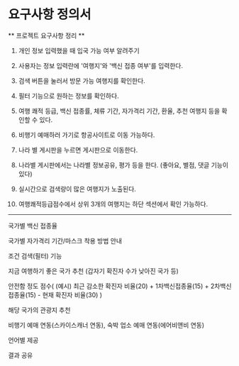 # 요구사항 정의서

** 프로젝트 요구사항 정리 **

1. 개인 정보 입력했을 때 입국 가능 여부 알려주기 

2. 사용자는 정보 입력란에 '여행지'와 '백신 접종 여부'를 입력한다. 

3. 검색 버튼을 눌러서 방문 가능 여행지를 확인한다. 

4. 필터 기능으로 원하는 정보를 확인하다. 

5. 여행 쾌적 등급, 백신 접종률, 체류 기간, 자가격리 기간, 환율, 추천 여행지 등을 확인할 수 있다. 

6. 비행기 예매하러 가기로 항공사이트로 이동 가능하다. 

7. 나라 별 게시판을 누르면 게시판으로 이동한다. 

8. 나라별 게시판에서는 나라별 정보공유, 평가 등을 한다. (좋아요, 별점, 댓글 기능이 있다) 

9. 실시간으로 검색량이 많은 여행지가 노출된다. 

10. 여행쾌적등급점수에서 상위 3개의 여행지는 하단 섹션에서 확인 가능하다. 

 
----
국가별 백신 접종율 

국가별 자가격리 기간/마스크 착용 방법 안내 

조건 검색(필터) 기능 

지금 여행하기 좋은 국가 추천 (갑자기 확진자 수가 낮아진 국가 등) 

안전함 정도 점수( (예시) 최근 감소한 확진자 비율(20) + 1차백신접종율(15) + 2차백신접종율(15) - 현재 확진자 비율(30) ) 

해당 국가의 관광지 추천 

비행기 예매 연동(스카이스캐너 연동), 숙박 업소 예매 연동(에어비앤비 연동) 

언어별 제공 

결과 공유 
